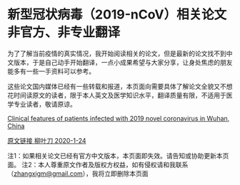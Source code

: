 # 新型冠状病毒（2019-nCoV）相关论文非官方、非专业翻译

为了了解当前疫情的真实情况，我开始阅读相关的论文，但是最新的论文找不到中文版本，于是自己动手开始翻译，一点小成果希望与大家分享，让身处焦虑的朋友能多有一些一手资料可以参考。

这些论文国内媒体已经有一些转载和报道，本页面向需要具体了解论文全貌又不想花时间读原文的读者，限于本人英文及医学知识水平，翻译质量有限，不适用于医学专业读者，敬请原谅。

[Clinical features of patients infected with 2019 novel coronavirus in Wuhan, China](https://github.com/samyn/2019nCoVPaperTrans/blob/master/Clinical%20features%20of%20patients%20infected%20with%202019%20novel%20coronavirus%20in%20Wuhan%2C%20China.md)

[原文链接 柳叶刀 2020-1-24](https://www.thelancet.com/journals/lancet/article/PIIS0140-6736(20)30183-5/fulltext)

注1：如果相关论文已经有官方中文版本，本页面即失效。请告知或协助更新本页面。
注2：本人尊重原文作者及版权方权益，如有侵权请和我联系（zhangxigm@gmail.com），我将立即删除本页面
